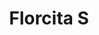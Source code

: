 ---
title: Florcita S
date: 
draft: false

# descripcion
description : Florcita pequeña

materials: Plata 925

color: Rojo, Naranja, Amarillo, Violeta, Negro, Turquesa, Rosa, Verde, Cristal

dimensions: 0,5cm

code: 01-06-0007

type: "Aros"

categories: []

price: $760,00

price_eftvo: $642,50

# Images
# first image will be shown in the product page
images:
  # - image: "images/path_to_image"
  # La ubicacion de las imagenes es imagenes/Aros/Aros.Strass/01-06-0007-florcita-s
  - image: "./images/aros/strass/01-06-0007-florcita-pequenia_a.jpg"
  - image: "./images/aros/strass/01-06-0007-florcita-pequenia_b.jpg"
  - image: "./images/aros/strass/01-06-0007-florcita-pequenia_c.jpg"
  - image: "./images/aros/strass/01-06-0007-florcita-pequenia_e.jpg"
  - image: "./images/aros/strass/01-06-0007-florcita-pequenia_f.jpg"
  - image: "./images/aros/strass/01-06-0007-florcita-pequenia_g.jpg"
  - image: "./images/aros/strass/01-06-0007-florcita-pequenia_h.jpg"
  - image: "./images/aros/strass/01-06-0007-florcita-pequenia_i.jpg"
  - image: "./images/aros/strass/01-06-0007-florcita-pequenia_j.jpg"
  - image: "./images/aros/strass/01-06-0007-florcita-pequenia_k.jpg"
---
